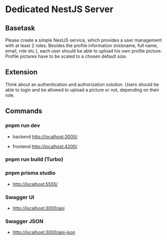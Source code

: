 # Dedicated NestJS Server

## Basetask

Please create a simple NestJS service, which provides a user
management with at least 2 roles. Besides the profile information
(nickname, full name, email, role etc.), each user should be able to
upload his own profile picture. Profile pictures have to be scaled to
a chosen default size.

## Extension

Think about an authentication and authorization solution. Users
should be able to login and be allowed to upload a picture or not,
depending on their role.

## Commands

### pnpm run dev

- backend <http://localhost:3000/>

- frontend <http://localhost:4200/>

### pnpm run build (Turbo)

### pnpm prisma studio

- <http://localhost:5555/>

### Swagger UI

- <http://localhost:3000/api>

### Swagger JSON

- <http://localhost:3000/api-json>
